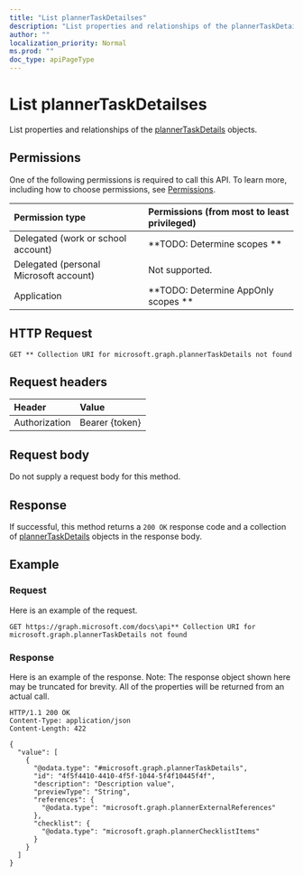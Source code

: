 ```yaml
---
title: "List plannerTaskDetailses"
description: "List properties and relationships of the plannerTaskDetails objects."
author: ""
localization_priority: Normal
ms.prod: ""
doc_type: apiPageType
---
```


# List plannerTaskDetailses

List properties and relationships of the [plannerTaskDetails](../resources/plannertaskdetails.md) objects.

## Permissions
One of the following permissions is required to call this API. To learn more, including how to choose permissions, see [Permissions](/concepts/permissions-reference.md).

|Permission type|Permissions (from most to least privileged)|
|:---|:---|
|Delegated (work or school account)|**TODO: Determine scopes **|
|Delegated (personal Microsoft account)|Not supported.|
|Application|**TODO: Determine AppOnly scopes **|

## HTTP Request
<!-- {
  "blockType": "ignored"
}
-->
``` http
GET ** Collection URI for microsoft.graph.plannerTaskDetails not found
```

## Request headers
|Header|Value|
|:---|:---|
|Authorization|Bearer {token}|

## Request body
Do not supply a request body for this method.

## Response
If successful, this method returns a `200 OK` response code and a collection of [plannerTaskDetails](../resources/plannertaskdetails.md) objects in the response body.

## Example

### Request
Here is an example of the request.
<!-- {
  "blockType": "request",
  "name": "get_plannertaskdetails"
}
-->
``` http
GET https://graph.microsoft.com/docs\api** Collection URI for microsoft.graph.plannerTaskDetails not found
```

### Response
Here is an example of the response. Note: The response object shown here may be truncated for brevity. All of the properties will be returned from an actual call.
<!-- {
  "blockType": "response",
  "truncated": true,
  "@odata.type": "collection(microsoft.graph.plannertaskdetails)"
}
-->
``` http
HTTP/1.1 200 OK
Content-Type: application/json
Content-Length: 422

{
  "value": [
    {
      "@odata.type": "#microsoft.graph.plannerTaskDetails",
      "id": "4f5f4410-4410-4f5f-1044-5f4f10445f4f",
      "description": "Description value",
      "previewType": "String",
      "references": {
        "@odata.type": "microsoft.graph.plannerExternalReferences"
      },
      "checklist": {
        "@odata.type": "microsoft.graph.plannerChecklistItems"
      }
    }
  ]
}
```

